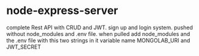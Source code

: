 # node-express-server
complete Rest API with CRUD and JWT. sign up and login system.
pushed without node_modules and .env file.
when pulled add node_modules and the .env file with this two strings in it
variable name MONGOLAB_URI and JWT_SECRET
